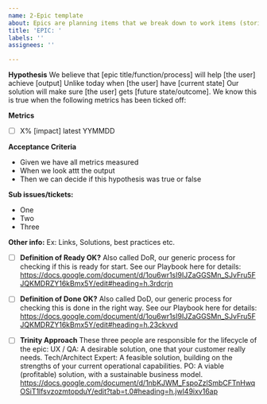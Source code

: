 ```yaml
---
name: 2-Epic template
about: Epics are planning items that we break down to work items (stories)
title: 'EPIC: '
labels: ''
assignees: ''

---
```


**Hypothesis**
We believe that [epic title/function/process] will help [the user] achieve [output]
Unlike today when [the user] have [current state]
Our solution will make sure [the user] gets [future state/outcome].
We know this is true when the following metrics has been ticked off:

**Metrics**
- [ ]  X% [impact] latest YYMMDD

**Acceptance Criteria**
* Given we have all metrics measured
* When we look attt the output
* Then we can decide if this hypothesis was true or false

**Sub issues/tickets:** 
* One
* Two
* Three

**Other info:** 
Ex: Links, Solutions, best practices etc.


- [ ]  **Definition of Ready OK?**
Also called DoR, our generic process for checking if this is ready for start. See our Playbook here for details: https://docs.google.com/document/d/1ou6wr1sI9IJZaGGSMn_SJvFru5FJQKMDRZY16kBmx5Y/edit#heading=h.3rdcrjn

- [ ]  **Definition of Done OK?**
Also called DoD, our generic process for checking this is done in the right way. See our Playbook here for details: https://docs.google.com/document/d/1ou6wr1sI9IJZaGGSMn_SJvFru5FJQKMDRZY16kBmx5Y/edit#heading=h.23ckvvd

- [ ]  **Trinity Approach**
These three people are responsible for the lifecycle of the epic:
UX / QA: A desirable solution, one that your customer really needs.
Tech/Architect Expert: A feasible solution, building on the strengths of your current operational capabilities.
PO: A viable (profitable) solution, with a sustainable business model.
https://docs.google.com/document/d/1nbKJWM_FspoZzlSmbCFTnHwqOSiT1lfsvzozmtopduY/edit?tab=t.0#heading=h.jwl49ixv16ap
